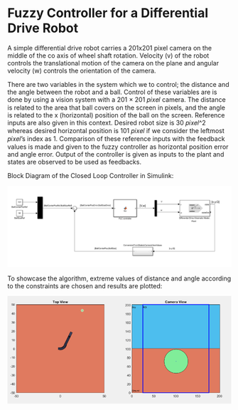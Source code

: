 # Fuzzy Controller for a Differential Drive Robot

A simple differential drive robot carries a 201x201 pixel camera on the middle of the co axis
of wheel shaft rotation. Velocity (v) of the robot controls the translational motion
of the camera on the plane and angular velocity (w) controls the orientation of the camera.


There are two variables in the system which we to control; the distance and the angle
between the robot and a ball. Control of these variables are is done by using a vision system with a
201 × 201 𝑝𝑖𝑥𝑒𝑙 camera. The distance is related to the area that ball covers on the screen in
pixels, and the angle is related to the x (horizontal) position of the ball on the screen.
Reference inputs are also given in this context. Desired robot size is 30 𝑝𝑖𝑥𝑒𝑙^2 whereas
desired horizontal position is 101 𝑝𝑖𝑥𝑒𝑙 if we consider the leftmost 𝑝𝑖𝑥𝑒𝑙’s index as 1.
Comparison of these reference inputs with the feedback values is made and given to the
fuzzy controller as horizontal position error and angle error. Output of the controller is given
as inputs to the plant and states are observed to be used as feedbacks.

Block Diagram of the Closed Loop Controller in Simulink: 

<img src="./img/fuzzy_bd.png" width="800">

To showcase the algorithm, extreme values of distance and angle according to the constraints
are chosen and results are plotted:

<img src="./img/ex-1-vis.png" width="600">


